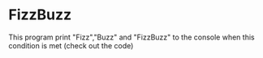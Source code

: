 # FizzBuzz
This program print "Fizz","Buzz" and "FizzBuzz" to the console when this condition is met (check out the code)
